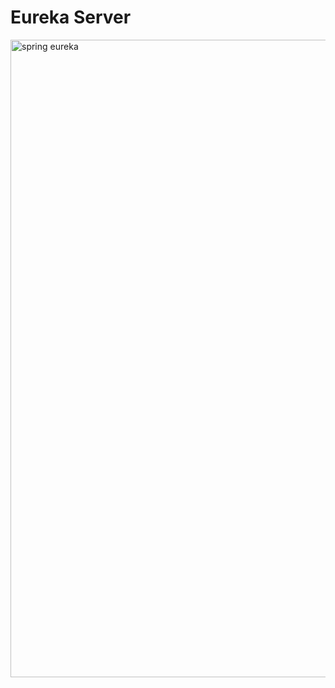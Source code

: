 <h1><b>Eureka Server</b></h1>

<img width="1920" height="1020" alt="spring eureka" src="https://github.com/user-attachments/assets/f4492841-87c0-4a59-b4b5-5aafc7bb8f4b" />
